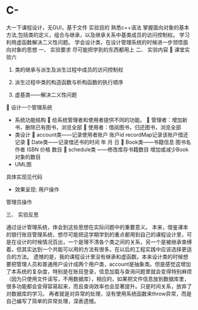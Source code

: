 # C-
大一下课程设计，无GUI，基于文件
实验目的
熟悉c++语法
掌握面向对象的基本方法,包括类的定义，组合与继承，以及继承关系中基类成员的访问控制权。
学习利用虚函数解决二义性问题。
学会设计类，在设计管理系统的时候进一步领悟面向对象的思想
一、	实验要求
尽可能把学到的东西都用上
二、	实验内容
	课堂实验六
1.	类的继承与派生及派生过程中成员的访问控制权

2.	派生过程中类的构造函数与析构函数的执行顺序

3.	虚基类——解决二义性问题

	设计一个管理系统
-	系统功能结构
	给系统管理者和使用者提供不同的功能。
	管理者：增加新书，删除已有图书，浏览全部
	使用者：借阅图书，归还图书，浏览全部 
-	类设计
	account类——记录使用者账户
账户id
recordMap记录该账户借还记录
	Date类——记录借还书的时间
年 月 日
	Book类——书籍信息
图书名 作者 ISBN 价格  数目
	schedule类 ——修改库存书籍数目
增加或减少Book对象的数目
-	UML图
  
 
具体实现见代码
-	效果呈现:
用户操作
 


 
 
管理员操作
 
 
 
 
三、	实验反思

通过设计管理系统，体会到这些思想在实际问题中的重要意义。
本来，借鉴课本的银行账目管理系统，想尽可能把这学期学到的重点都用到自己的课程设计里，可是在设计的时候情况百出，一个是理不清各个类之间的关系，另一个是被继承束缚着。但其实达到一个共能可以用的方法有很多。在以后的工程实践中应该选择更适合的方法。
遗憾的是，我的课程设计里没有继承和虚函数。本来设计类的时候想要把管理人员和普通用户设计成两个用户类，account是抽象类。但是感觉这增加了本系统的复杂度，特别是在账目登录，信息加载与查询问题里就会变得特别麻烦（因为只使用文件读写，不用数据库），相应的，如果把文件信息放到数据库里，很多功能都会变得容易起来，而且查询效率也会显著提升。只是时间关系，放弃了对数据库的学习。
再者就是对异常的处理，没有使用系统函数来throw异常，而是自己编写了简单的异常处理，深表遗憾。

